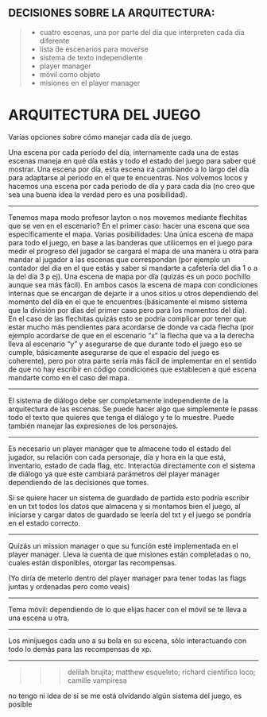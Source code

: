 ## **DECISIONES SOBRE LA ARQUITECTURA:**

> - cuatro escenas, una por parte del dia que interpreten cada dia diferente
> - lista de escenarios para moverse
> - sistema de texto independiente
> - player manager
> - móvil como objeto
> - misiones en el player manager

# **ARQUITECTURA DEL JUEGO**

Varias opciones sobre cómo manejar cada día de juego.

Una escena por cada periodo del día, internamente cada una de estas escenas maneja en qué día estás y todo el estado del juego para saber qué mostrar.
Una escena por día, esta escena irá cambiando a lo largo del día para adaptarse al periodo en el que te encuentras.
Nos volvemos locos y hacemos una escena por cada periodo de día y para cada día (no creo que sea una buena idea la verdad pero es una posibilidad).

-	-	-	-	-	-	-	-	-	-	-	-	-

Tenemos mapa modo profesor layton o nos movemos mediante flechitas que se ven en el escenario?
En el primer caso: hacer una escena que sea específicamente el mapa. Varias posibilidades:
Una única escena de mapa para todo el juego, en base a las banderas que utilicemos en el juego para medir el progreso del jugador se cargará el mapa de una manera u otra para mandar al jugador a las escenas que correspondan (por ejemplo un contador del dia en el que estás y saber si mandarte a cafetería del dia 1 o a la del dia 3 p ej).
Una escena de mapa por día (quizás es un poco pochillo aunque sea más fácil).
En ambos casos la escena de mapa con condiciones internas que se encargan de dejarte ir a unos sitios u otros dependiendo del momento del día en el que te encuentres (básicamente el mismo sistema que la división por días del primer caso pero para los momentos del día).	
En el caso de las flechitas quizás esto se podría complicar por tener que estar mucho más pendientes para acordarse de donde va cada flecha (por ejemplo acordarse de que en el escenario “x” la flecha que va a la derecha lleva al escenario “y” y asegurarse de que durante todo el juego eso se cumple, básicamente asegurarse de que el espacio del juego es coherente), pero por otra parte sería más fácil de implementar en el sentido de que no hay escribir en código condiciones que establecen a qué escena mandarte como en el caso del mapa.

-	-	-	-	-	-	-	-	-	-	-	-	-

El sistema de diálogo debe ser completamente independiente de la arquitectura de las escenas. Se puede hacer algo que simplemente le pasas todo el texto que quieres que tenga el diálogo y te lo muestre. Puede también manejar las expresiones de los personajes.

-	-	-	-	-	-	-	-	-	-	-	-	-

Es necesario un player manager que te almacene todo el estado del jugador, su relación con cada personaje, día y hora en la que está, inventario, estado de cada flag, etc. Interactúa directamente con el sistema de diálogo ya que este cambiará parámetros del player manager dependiendo de las decisiones que tomes. 

Si se quiere hacer un sistema de guardado de partida esto podría escribir en un txt todos los datos que almacena y si montamos bien el juego, al iniciarse y cargar datos de guardado se leería del txt y el juego se pondría en el estado correcto.

-	-	-	-	-	-	-	-	-	-	-	-	-

Quizás un mission manager o que su función esté implementada en el player manager. Lleva la cuenta de que misiones están completadas o no, cuales están disponibles, otorgar las recompensas. 

(Yo diría de meterlo dentro del player manager para tener todas las flags juntas y ordenadas pero como veais)

-	-	-	-	-	-	-	-	-	-	-	-	-

Tema móvil: dependiendo de lo que elijas hacer con el móvil se te lleva a una escena u otra.

-	-	-	-	-	-	-	-	-	-	-	-	-

Los minijuegos cada uno a su bola en su escena, sólo interactuando con todo lo demás para las recompensas de xp.

-	-	-	-	-	-	-	-	-	-	-	-	-


>>> delilah brujita; matthew esqueleto; richard cientifico loco; camille vampiresa


no tengo ni idea de si se me está olvidando algún sistema del juego, es posible

